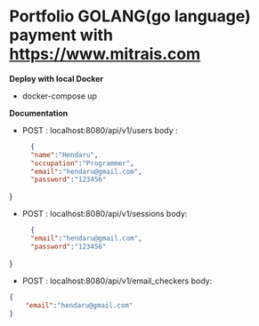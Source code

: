 # Portfolio GOLANG(go language) payment with https://www.mitrais.com

**Deploy with local Docker**
- docker-compose up

**Documentation**
- POST : localhost:8080/api/v1/users
  body : 
  ```json 
    {
    "name":"Hendaru",
    "occupation":"Programmer",
    "email":"hendaru@gmail.com",
    "password":"123456"
}

- POST : localhost:8080/api/v1/sessions 
  body:
  ```json
    {
    "email":"hendaru@gmail.com",
    "password":"123456"
}


- POST : localhost:8080/api/v1/email_checkers
body:
```json
{
    "email":"hendaru@gmail.com"
}

